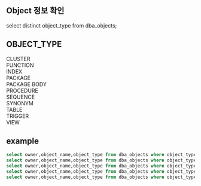 Object 정보 확인
--

select distinct object_type from dba_objects;

OBJECT_TYPE
--

CLUSTER  
FUNCTION  
INDEX  
PACKAGE  
PACKAGE BODY  
PROCEDURE  
SEQUENCE  
SYNONYM  
TABLE  
TRIGGER  
VIEW  

example
--
```sql
select owner,object_name,object_type from dba_objects where object_type = 'TABLE' order by owner,object_name;
select owner,object_name,object_type from dba_objects where object_type = 'SEQUENCE' order by owner,object_name;
select owner,object_name,object_type from dba_objects where object_type = 'SYNONYM' order by owner,object_name;
select owner,object_name,object_type from dba_objects where object_type = 'PROCEDURE' order by owner,object_name;
select owner,object_name,object_type from dba_objects where object_type = 'PACKAGE' order by owner,object_name;
```
